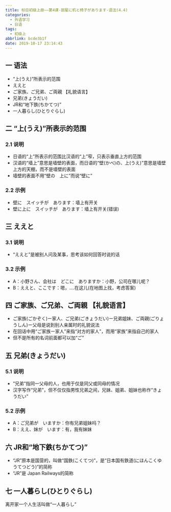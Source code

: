 ```yaml
---
title: 标日初级上册——第4课-部屋に机と椅子があります-语法(4.4)
categories:
  - 外语学习
  - 日语
tags:
  - 初级上
abbrlink: bcde3b1f
date: 2019-10-17 23:14:43
---
```

## 一 语法

* “上(うえ)”所表示的范围
* ええと
* ご家族、ご兄弟、ご両親 【礼貌语言】
* 兄弟(きょうだい)
* JR和“地下鉄(ちかてつ)”
* 一人暮らし(ひとりぐらし)

<!--more-->

## 二 “上(うえ)”所表示的范围

### 2.1 说明

* 日语的“上”所表示的范围比汉语的“上”窄，只表示垂直上方的范围
* 汉语的“墙上”意思是墙壁的表面，而日语的“壁(かべ)の、上(うえ)”意思是墙壁上方的天棚，而不是墙壁的表面
* 墙壁的表面不用“壁の　上に”而说“壁に”

### 2.2 示例

* 壁に　スイッチが　あります：墙上有开关
* 壁に上に　スイッチが　あります：墙上有开关(错误)

## 三 ええと

### 3.1 说明

* “ええと”是被别人问及某事，思考该如何回答时说的话

### 3.2 示例 

* A：小野さん、会社は　どこに　ありますか：小野，公司在哪儿呢？
* B：ええと、ここです：嗯，....在这儿(在地图上找，考虑答案)

## 四 ご家族、ご兄弟、ご両親 【礼貌语言】

* ご家族(ごかぞく)ー家人、ご兄弟(ごきょうだい)ー兄弟姐妹、ご両親(ごりょうしん)ー父母是说到别人亲属时的礼貌说法
* 在回话中用“ご家族ー家人”来指“对方的家人”，而用“家族”来指自己的家人
* 但不是所有的名词前面都可以加“ご”


## 五 兄弟(きょうだい)

### 5.1 说明

* ”兄弟”指同一父母的人，也用于仅是同父或同母的情况
* 汉字写作“兄弟”，但不仅仅指男性兄弟之间，兄妹、姐弟、姐妹也称作“きょうだい”

### 5.2 示例

* A：ご兄弟が　いますか：你有兄弟姐妹吗？
* B：ええ、妹が　います：有，我有妹妹

## 六 JR和“地下鉄(ちかてつ)”

* “JR”原本是国营的，叫做“国鉄(こくてつ)”，是“日本国有鉄道(にほんこくゆうてつどう)”的简称
* “JR”是 Japan Railways的简称

## 七 一人暮らし(ひとりぐらし)

离开家一个人生活叫做“一人暮らし”
